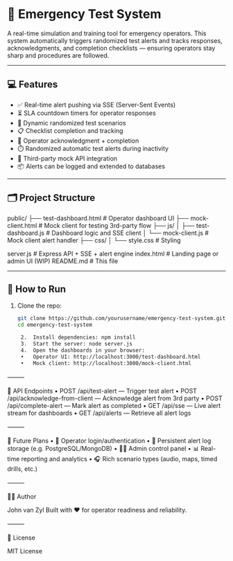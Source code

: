 # 🚨 Emergency Test System

A real-time simulation and training tool for emergency operators. This system automatically triggers randomized test alerts and tracks responses, acknowledgments, and completion checklists — ensuring operators stay sharp and procedures are followed.

---

## 💻 Features

- ✅ Real-time alert pushing via SSE (Server-Sent Events)  
- ⏳ SLA countdown timers for operator responses  
- 📝 Dynamic randomized test scenarios  
- 📋 Checklist completion and tracking  
- 👤 Operator acknowledgment + completion  
- ⏱️ Randomized automatic test alerts during inactivity  
- 📡 Third-party mock API integration  
- 📦 Alerts can be logged and extended to databases  

---

## 🗂️ Project Structure
public/
├── test-dashboard.html        # Operator dashboard UI
├── mock-client.html           # Mock client for testing 3rd-party flow
├── js/
│   ├── test-dashboard.js      # Dashboard logic and SSE client
│   └── mock-client.js         # Mock client alert handler
├── css/
│   └── style.css              # Styling

server.js                     # Express API + SSE + alert engine
index.html                    # Landing page or admin UI (WIP)
README.md                     # This file

---

## 🚀 How to Run

1. Clone the repo:
   ```bash
   git clone https://github.com/yourusername/emergency-test-system.git
   cd emergency-test-system

   	2.	Install dependencies: npm install
   	3.	Start the server: node server.js
   	4.	Open the dashboards in your browser:
	•	Operator UI: http://localhost:3000/test-dashboard.html
	•	Mock client: http://localhost:3000/mock-client.html

⸻

🔁 API Endpoints
	•	POST /api/test-alert — Trigger test alert
	•	POST /api/acknowledge-from-client — Acknowledge alert from 3rd party
	•	POST /api/complete-alert — Mark alert as completed
	•	GET /api/sse — Live alert stream for dashboards
	•	GET /api/alerts — Retrieve all alert logs

⸻

🧠 Future Plans
	•	🔐 Operator login/authentication
	•	💾 Persistent alert log storage (e.g. PostgreSQL/MongoDB)
	•	🧑‍💼 Admin control panel
	•	📊 Real-time reporting and analytics
	•	🎧 Rich scenario types (audio, maps, timed drills, etc.)

⸻

👨‍💻 Author

John van Zyl
Built with ❤️ for operator readiness and reliability.

⸻

📄 License

MIT License
